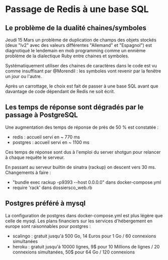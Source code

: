 # Passage de Redis à une base SQL

## Le problème de la dualité chaines/symboles

Jeudi 15 Mars un problème de duplication de champs des objets stockés
(deux "lv2" avec des valeurs différentes "Allemand" et "Espagnol")
est diagnotiqué le lendemain en mob programming comme un ennième problème
de la dialectique Ruby entre chaines et symboles.

Systématiquement utiliser des chaines de caractères dans le code est
vu comme insuffisant par @Morendil : les symboles vont revenir par la
fenêtre un jour ou l'autre.

Après un carrottage, le choix est fait de passer à une base SQL avant que
davantage de code dépendant de Redis ne soit écrit.

## Les temps de réponse sont dégradés par le passage à PostgreSQL

Une augmentation des temps de réponse de près de 50 % est constatée :
- redis : accueil servi en ~ 770 ms
- postgres : accueil servi en ~ 1100 ms

Ces temps de réponse sont dus à l'emploi du server shotgun pour relancer
à chaque requête le serveur.

En passant au serveur builtin de sinatra (rackup) on descent vers 30 ms.
Changements à faire :
- "bundle exec rackup -p9393 --host 0.0.0.0" dans docker-compose.yml
- require 'rack' dans dossiersco_web.rb

## Postgres préféré à mysql

La configuration de postgres dans docker-compose.yml est plus légère que
celle de mysql. Les plans financiers sur les services d'hébergement en
europe sont raisonnables pour postgres :
- scalingo : gratuit jusqu'à 500 Go, 14 Euros pour 1 Go / 60 connexions simultanées
- heroku : gratuit jusqu'à 10000 lignes, 9$ pour 10 Millions de lignes /
 20 connexions simultanées, 50$ pour 64 Go / 120 connexions
